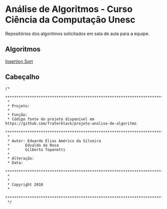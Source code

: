 # Análise de Algoritmos - Curso Ciência da Computação Unesc
Repositórios dos algoritmos solicitados em sala de aula para a equipe.
## Algoritmos
[Insertion Sort](https://github.com/fraterblack/projeto-analise-de-algoritmo/tree/master/src/com/analise/insertionSort)

## Cabeçalho
```
/*
 *************************************************************************
 *
 * Projeto: 
 *
 * Função: 
 * Código fonte do projeto disponível em https://github.com/fraterblack/projeto-analise-de-algoritmo
 *************************************************************************
 *
 * Autor: Eduardo Elias Américo da Silveira
 * 		 Edvaldo da Rosa
 * 		 Gilberto Topanotti
 *
 * Alteração:
 * Data: 
 *************************************************************************
 *
 *
 * Copyright 2018
 *
 *************************************************************************
 */
 ```
